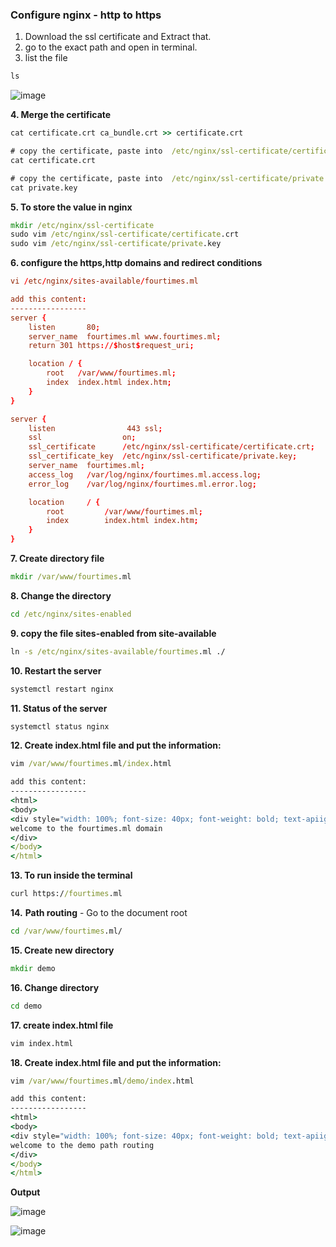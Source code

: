 ### Configure nginx - http to https

1. Download the ssl certificate and Extract that.
2. go to the exact path and open in terminal.
3. list the file

```cmd
ls
```

![image](https://user-images.githubusercontent.com/91359308/169757062-996321bf-1e8c-44c2-8696-5a68d3baec41.png)

**4. Merge the certificate**

```cmd
cat certificate.crt ca_bundle.crt >> certificate.crt

# copy the certificate, paste into  /etc/nginx/ssl-certificate/certificate.crt
cat certificate.crt

# copy the certificate, paste into  /etc/nginx/ssl-certificate/private.key
cat private.key
```

**5. To store the value in nginx**

```cmd
mkdir /etc/nginx/ssl-certificate
sudo vim /etc/nginx/ssl-certificate/certificate.crt
sudo vim /etc/nginx/ssl-certificate/private.key
```

**6. configure the https,http domains and redirect conditions**

```conf
vi /etc/nginx/sites-available/fourtimes.ml

add this content:
-----------------
server {
    listen       80;
    server_name  fourtimes.ml www.fourtimes.ml;
    return 301 https://$host$request_uri;

    location / {
        root   /var/www/fourtimes.ml;
        index  index.html index.htm;
    }
}

server {
    listen                443 ssl;
    ssl                  on;
    ssl_certificate      /etc/nginx/ssl-certificate/certificate.crt;
    ssl_certificate_key  /etc/nginx/ssl-certificate/private.key;
    server_name  fourtimes.ml;
    access_log   /var/log/nginx/fourtimes.ml.access.log;
    error_log    /var/log/nginx/fourtimes.ml.error.log;

    location     / {
        root         /var/www/fourtimes.ml;
        index        index.html index.htm;
    }
}
```

**7. Create directory file**

```cmd
mkdir /var/www/fourtimes.ml
```

**8. Change the directory**

```cmd
cd /etc/nginx/sites-enabled
```

**9. copy the file sites-enabled from site-available**

```cmd
ln -s /etc/nginx/sites-available/fourtimes.ml ./
```

**10. Restart the server**

```cmd
systemctl restart nginx
```

**11. Status of the server**

```cmd
systemctl status nginx
```

**12. Create index.html file and put the information:**

```cmd
vim /var/www/fourtimes.ml/index.html

add this content:
-----------------
<html>
<body>
<div style="width: 100%; font-size: 40px; font-weight: bold; text-apiign: center;">
welcome to the fourtimes.ml domain
</div>
</body>
</html>
```

**13. To run inside the terminal**

```cmd
curl https://fourtimes.ml
```

**14.** **Path routing** - Go to the document root

```cmd
cd /var/www/fourtimes.ml/
```

**15. Create new directory**

```cmd
mkdir demo
```

**16. Change directory**

```cmd
cd demo
```

**17. create index.html file**

```cmd
vim index.html
```

**18. Create index.html file and put the information:**

```cmd
vim /var/www/fourtimes.ml/demo/index.html

add this content:
-----------------
<html>
<body>
<div style="width: 100%; font-size: 40px; font-weight: bold; text-apiign: center;">
welcome to the demo path routing
</div>
</body>
</html>
```

**Output**

![image](https://user-images.githubusercontent.com/91359308/169807444-35b6d132-fa80-4201-9d9e-8198c9cc882f.png)

![image](https://user-images.githubusercontent.com/91359308/169808713-4dc0d8d5-9c53-44a3-8602-9f942ecef8fa.png)
